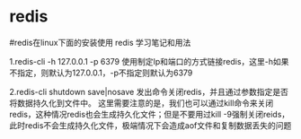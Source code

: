 # redis
#redis在linux下面的安装使用
redis 学习笔记和用法

1.redis-cli -h 127.0.0.1 -p 6379 
使用制定Ip和端口的方式链接redis，这里-h如果不指定，则默认为127.0.0.1，-p不指定则默认为6379

2.redis-cli shutdown save|nosave 
发出命令关闭redis，并且通过参数指定是否将数据持久化到文件中。
这里需要注意的是，我们也可以通过kill命令来关闭redis，这种情况redis也会生成持久化文件；但是不要用过kill -9强制关闭reids，
此时redis不会生成持久化文件，极端情况下会造成aof文件和复制数据丢失的问题
